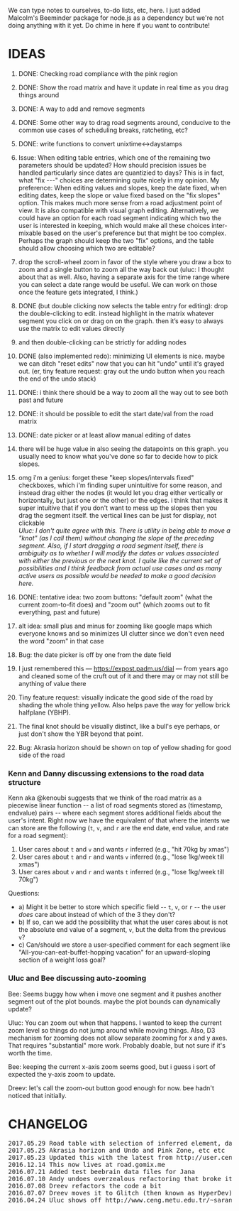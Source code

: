 We can type notes to ourselves, to-do lists, etc, here.
I just added Malcolm's Beeminder package for node.js as a dependency but we're not doing anything with it yet.
Do chime in here if you want to contribute!


IDEAS
=====

1. DONE: Checking road compliance with the pink region
1. DONE: Show the road matrix and have it update in real time as you drag things around
1. DONE: A way to add and remove segments
1. DONE: Some other way to drag road segments around, conducive to the common use cases of scheduling breaks, ratcheting, etc?
1. DONE: write functions to convert unixtime<->daystamps

1. Issue: When editing table entries, which one of the remaining two parameters should be updated? How should precision issues be handled particularly since dates are quantizied to days? This is in fact, what "fix ---" choices are determining quite nicely in my opinion. My preference: When editing values and slopes, keep the date fixed, when editing dates, keep the slope or value fixed based on the "fix slopes" option. This makes much more sense from a road adjustment point of view. It is also compatible with visual graph editing. Alternatively, we could have an option for each road segment indicating which two the user is interested in keeping, which would make all these choices inter-mixable based on the user's preference but that might be too complex. Perhaps the graph should keep the two "fix" options, and the table should allow choosing which two are editable?

1. drop the scroll-wheel zoom in favor of the style where you draw a box to zoom and a single button to zoom all the way back out
(uluc: I thought about that as well. Also, having a separate axis for the time range where you can select a date range would be useful.
We can work on those once the feature gets integrated, I think.)

1. DONE (but double clicking now selects the table entry for editing): drop the double-clicking to edit. instead highlight in the matrix whatever segment you click on or drag on on the graph. then it’s easy to always use the matrix to edit values directly

1. and then double-clicking can be strictly for adding nodes

1. DONE (also implemented redo): minimizing UI elements is nice. maybe we can ditch "reset edits" now that you can hit "undo" until it's grayed out. (er, tiny feature request: gray out the undo button when you reach the end of the undo stack)

1. DONE: i think there should be a way to zoom all the way out to see both past and future

1. DONE: it should be possible to edit the start date/val from the road matrix

1. DONE: date picker or at least allow manual editing of dates

1. there will be huge value in also seeing the datapoints on this graph. you usually need to know what you've done so far to decide how to pick slopes.

1. omg i'm a genius: forget these "keep slopes/intervals fixed" checkboxes, which i'm finding super unintuitive for some reason, and instead drag either the nodes (it would let you drag either vertically or horizontally, but just one or the other) or the edges. i think that makes it super intuitive that if you don't want to mess up the slopes then you drag the segment itself. the vertical lines can be just for display, not clickable<br>
*Uluc: I don't quite agree with this. There is utility in being able to move a "knot" (as I call them) without changing the slope of the preceding segment. Also, if I start dragging a road segment itself, there is ambiguity as to whether I will modify the dates or values associated with either the previous or the next knot. I quite like the current set of possibilities and I think feedback from actual use cases and as many active users as possible would be needed to make a good decision here.*

1. DONE: tentative idea: two zoom buttons: "default zoom" (what the current zoom-to-fit does) and "zoom out" (which zooms out to fit everything, past and future)

1. alt idea: small plus and minus for zooming like google maps which everyone knows and so minimizes UI clutter since we don't even need the word "zoom" in that case

1. Bug: the date picker is off by one from the date field

1. I just remembered this — https://expost.padm.us/dial — from years ago and cleaned some of the cruft out of it and there may or may not still be anything of value there

1. Tiny feature request: visually indicate the good side of the road by shading the whole thing yellow. Also helps pave the way for yellow brick halfplane (YBHP).

1. The final knot should be visually distinct, like a bull's eye perhaps, or just don't show the YBR beyond that point.

1. Bug: Akrasia horizon should be shown on top of yellow shading for good side of the road

### Kenn and Danny discussing extensions to the road data structure

Kenn aka @kenoubi suggests that we think of the road matrix as a piecewise linear function -- a list of road segments stored as (timestamp, endvalue) pairs -- where each segment stores additional fields about the user's intent.
Right now we have the equivalent of that where the intents we can store are the following (`t`, `v`, and `r` are the end date, end value, and rate for a road segment):

1. User cares about `t` and `v` and wants `r` inferred (e.g., "hit 70kg by xmas")
2. User cares about `t` and `r` and wants `v` inferred (e.g., "lose 1kg/week till xmas")
3. User cares about `v` and `r` and wants `t` inferred (e.g., "lose 1kg/week till 70kg")

Questions:

* a) Might it be better to store which specific field -- `t`, `v`, or `r` -- the user *does* care about instead of which of the 3 they don't?
* b) If so, can we add the possibility that what the user cares about is not the absolute end value of a segment, `v`, but the delta from the previous `v`?
* c) Can/should we store a user-specified comment for each segment like "All-you-can-eat-buffet-hopping vacation" for an upward-sloping section of a weight loss goal?


### Uluc and Bee discussing auto-zooming

Bee: Seems buggy how when i move one segment and it pushes another segment out of the plot bounds. maybe the plot bounds can dynamically update?

Uluc: You can zoom out when that happens. I wanted to keep the current zoom level so things do not jump around while moving things. Also, D3 mechanism for zooming does not allow separate zooming for x and y axes. That requires "substantial" more work. Probably doable, but not sure if it's worth the time.

Bee: keeping the current x-axis zoom seems good, but i guess i sort of expected the y-axis zoom to update. 

Dreev: let's call the zoom-out button good enough for now. bee hadn't noticed that initially. 

CHANGELOG
=========

<pre>
2017.05.29 Road table with selection of inferred element, date picker, node insertion/deletion and more.
2017.05.25 Akrasia horizon and Undo and Pink Zone, etc etc
2017.05.23 Updated this with the latest from http://user.ceng.metu.edu.tr/~saranli/road/roadeditor.html
2016.12.14 This now lives at road.gomix.me
2016.07.21 Added test beebrain data files for Jana
2016.07.10 Andy undoes overzealous refactoring that broke it in Safari
2016.07.08 Dreev refactors the code a bit
2016.07.07 Dreev moves it to Glitch (then known as HyperDev)
2016.04.24 Uluc shows off http://www.ceng.metu.edu.tr/~saranli/road/vertical.html
</pre>
